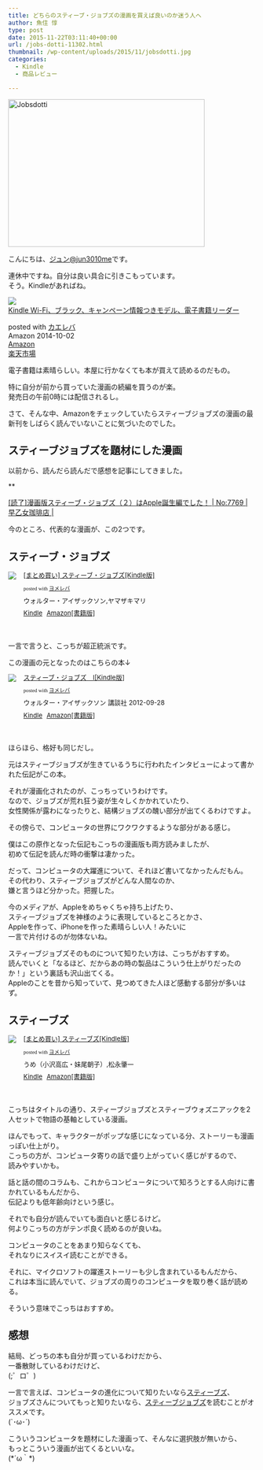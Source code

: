 ```yaml
---
title: どちらのスティーブ・ジョブズの漫画を買えば良いのか迷う人へ
author: 魚住 惇
type: post
date: 2015-11-22T03:11:40+00:00
url: /jobs-dotti-11302.html
thumbnail: /wp-content/uploads/2015/11/jobsdotti.jpg
categories:
  - Kindle
  - 商品レビュー

---
```

<img decoding="async" loading="lazy" src="/wp-content/uploads/2015/11/jobsdotti.jpg" alt="Jobsdotti" title="jobsdotti.jpg" border="0" width="400" height="300" /><!--more-->

こんにちは、[ジュン@jun3010me][1]です。

連休中ですね。自分は良い具合に引きこもっています。  
そう。Kindleがあればね。

<div class="kaerebalink-box">
  <div class="kaerebalink-image">
    <a href="http://www.amazon.co.jp/exec/obidos/ASIN/B00KDROTZM/jn050191-22/ref=nosim/" target="_blank" ><img decoding="async" src="http://ecx.images-amazon.com/images/I/51SLzXL-ZfL._SL160_.jpg" style="border: none;" /></a>
  </div>
  <div class="kaerebalink-info">
    <div class="kaerebalink-name">
      <a href="http://www.amazon.co.jp/exec/obidos/ASIN/B00KDROTZM/jn050191-22/ref=nosim/" target="_blank" >Kindle Wi-Fi、ブラック、キャンペーン情報つきモデル、電子書籍リーダー</a></p>
      <div class="kaerebalink-powered-date">
        posted with <a href="http://kaereba.com" rel="nofollow" target="_blank">カエレバ</a>
      </div>
    </div>
    <div class="kaerebalink-detail">
      Amazon 2014-10-02
    </div>
    <div class="kaerebalink-link1">
      <div class="shoplinkamazon">
        <a href="http://www.amazon.co.jp/gp/search?keywords=Kindle%20Wi-Fi&#038;__mk_ja_JP=%83J%83%5E%83J%83i&#038;tag=jn050191-22" target="_blank" >Amazon</a>
      </div>
      <div class="shoplinkrakuten">
        <a href="http://hb.afl.rakuten.co.jp/hgc/13c945af.7f4d37c0.13c945b0.d426235d/?pc=http%3A%2F%2Fsearch.rakuten.co.jp%2Fsearch%2Fmall%2FKindle%2520Wi-Fi%2F-%2Ff.1-p.1-s.1-sf.0-st.A-v.2%3Fx%3D0%26scid%3Daf_ich_link_urltxt%26m%3Dhttp%3A%2F%2Fm.rakuten.co.jp%2F" target="_blank" >楽天市場</a>
      </div>
    </div>
  </div>
  <div class="booklink-footer" style="clear: left">
  </div>
</div>

電子書籍は素晴らしい。本屋に行かなくても本が買えて読めるのだもの。

特に自分が前から買っていた漫画の続編を買うのが楽。  
発売日の午前0時には配信されるし。

さて、そんな中、Amazonをチェックしていたらスティーブジョブズの漫画の最新刊をしばらく読んでいないことに気づいたのでした。

## スティーブジョブズを題材にした漫画

以前から、読んだら読んだで感想を記事にしてきました。

**</p> 

<a href="http://jun3010.me/kindle-reed-steve-jobs-comic2-7769.html" target="_blank">[読了]漫画版スティーブ・ジョブズ（２）はApple誕生編でした！ | No:7769 | 早乙女珈琲店 |</a>

</b>  
今のところ、代表的な漫画が、この2つです。

## スティーブ・ジョブズ

<div class="booklink-box" style="text-align:left;padding-bottom:20px;font-size:small;/zoom: 1;overflow: hidden;">
  <div class="booklink-image" style="float:left;margin:0 15px 10px 0;">
    <a href="http://www.amazon.co.jp/exec/obidos/asin/B0157O22MM/jn050191-22/" target="_blank" ><img decoding="async" src="http://ecx.images-amazon.com/images/I/C1mD0P5XMsS._SL160_.png" style="border: none;" /></a>
  </div>
  <div class="booklink-info" style="line-height:120%;/zoom: 1;overflow: hidden;">
    <div class="booklink-name" style="margin-bottom:10px;line-height:120%">
      <a href="http://www.amazon.co.jp/exec/obidos/asin/B0157O22MM/jn050191-22/" target="_blank" >[まとめ買い] スティーブ・ジョブズ[Kindle版]</a></p>
      <div class="booklink-powered-date" style="font-size:8pt;margin-top:5px;font-family:verdana;line-height:120%">
        posted with <a href="http://yomereba.com" rel="nofollow" target="_blank">ヨメレバ</a>
      </div>
    </div>
    <div class="booklink-detail" style="margin-bottom:5px;">
      ウォルター・アイザックソン,ヤマザキマリ
    </div>
    <div class="booklink-link2" style="margin-top:10px;">
      <div class="shoplinkkindle" style="display:inline;margin-right:5px">
        <a href="http://www.amazon.co.jp/exec/obidos/ASIN/B0157O22MM/jn050191-22/" target="_blank" >Kindle</a>
      </div>
      <div class="shoplinkamazon" style="display:inline;margin-right:5px">
        <a href="http://www.amazon.co.jp/gp/search?keywords=%5B%82%DC%82%C6%82%DF%94%83%82%A2%5D%20%83X%83e%83B%81%5B%83u%81E%83W%83%87%83u%83Y&#038;__mk_ja_JP=%83J%83%5E%83J%83i&#038;url=search-alias%3Dstripbooks&#038;tag=jn050191-22" target="_blank" >Amazon[書籍版]</a>
      </div></p>
    </div>
  </div>
  <div class="booklink-footer" style="clear: left">
  </div>
</div>

一言で言うと、こっちが<span class="futoaka">超正統派</span>です。

この漫画の元となったのはこちらの本↓

<div class="booklink-box" style="text-align:left;padding-bottom:20px;font-size:small;/zoom: 1;overflow: hidden;">
  <div class="booklink-image" style="float:left;margin:0 15px 10px 0;">
    <a href="http://www.amazon.co.jp/exec/obidos/asin/B009GXM2AS/jn050191-22/" target="_blank" ><img decoding="async" src="http://ecx.images-amazon.com/images/I/41w6BBY1FYL._SL160_.jpg" style="border: none;" /></a>
  </div>
  <div class="booklink-info" style="line-height:120%;/zoom: 1;overflow: hidden;">
    <div class="booklink-name" style="margin-bottom:10px;line-height:120%">
      <a href="http://www.amazon.co.jp/exec/obidos/asin/B009GXM2AS/jn050191-22/" target="_blank" >スティーブ・ジョブズ　I[Kindle版]</a></p>
      <div class="booklink-powered-date" style="font-size:8pt;margin-top:5px;font-family:verdana;line-height:120%">
        posted with <a href="http://yomereba.com" rel="nofollow" target="_blank">ヨメレバ</a>
      </div>
    </div>
    <div class="booklink-detail" style="margin-bottom:5px;">
      ウォルター・アイザックソン 講談社 2012-09-28
    </div>
    <div class="booklink-link2" style="margin-top:10px;">
      <div class="shoplinkkindle" style="display:inline;margin-right:5px">
        <a href="http://www.amazon.co.jp/exec/obidos/ASIN/B009GXM2AS/jn050191-22/" target="_blank" >Kindle</a>
      </div>
      <div class="shoplinkamazon" style="display:inline;margin-right:5px">
        <a href="http://www.amazon.co.jp/exec/obidos/ASIN/4062180731/jn050191-22/" target="_blank" >Amazon[書籍版]</a>
      </div></p>
    </div>
  </div>
  <div class="booklink-footer" style="clear: left">
  </div>
</div>

ほらほら、格好も同じだし。

元はスティーブジョブズが生きているうちに行われたインタビューによって書かれた伝記がこの本。

それが漫画化されたのが、こっちっていうわけです。  
なので、ジョブズが荒れ狂う姿が生々しくかかれていたり、  
女性関係が露わになったりと、結構ジョブズの醜い部分が出てくるわけですよ。

その傍らで、コンピュータの世界にワクワクするような部分がある感じ。

僕はこの原作となった伝記もこっちの漫画版も両方読みましたが、  
初めて伝記を読んだ時の衝撃は凄かった。

だって、コンピュータの大躍進について、それほど書いてなかったんだもん。  
その代わり、スティーブジョブズがどんな人間なのか、  
嫌と言うほど分かった。把握した。

今のメディアが、Appleをめちゃくちゃ持ち上げたり、  
スティーブジョブズを神様のように表現しているところとかさ、  
Appleを作って、iPhoneを作った素晴らしい人！みたいに  
一言で片付けるのが勿体ないね。

スティーブジョブズそのものについて知りたい方は、こっちがおすすめ。  
読んでいくと「なるほど、だからあの時の製品はこういう仕上がりだったのか！」という裏話も沢山出てくる。  
Appleのことを昔から知っていて、見つめてきた人ほど感動する部分が多いはず。

## スティーブズ

<div class="booklink-box" style="text-align:left;padding-bottom:20px;font-size:small;/zoom: 1;overflow: hidden;">
  <div class="booklink-image" style="float:left;margin:0 15px 10px 0;">
    <a href="http://www.amazon.co.jp/exec/obidos/asin/B017VDFITG/jn050191-22/" target="_blank" ><img decoding="async" src="http://ecx.images-amazon.com/images/I/B1piJPuJx3S._SL160_.png" style="border: none;" /></a>
  </div>
  <div class="booklink-info" style="line-height:120%;/zoom: 1;overflow: hidden;">
    <div class="booklink-name" style="margin-bottom:10px;line-height:120%">
      <a href="http://www.amazon.co.jp/exec/obidos/asin/B017VDFITG/jn050191-22/" target="_blank" >[まとめ買い] スティーブズ[Kindle版]</a></p>
      <div class="booklink-powered-date" style="font-size:8pt;margin-top:5px;font-family:verdana;line-height:120%">
        posted with <a href="http://yomereba.com" rel="nofollow" target="_blank">ヨメレバ</a>
      </div>
    </div>
    <div class="booklink-detail" style="margin-bottom:5px;">
      うめ（小沢高広・妹尾朝子）,松永肇一
    </div>
    <div class="booklink-link2" style="margin-top:10px;">
      <div class="shoplinkkindle" style="display:inline;margin-right:5px">
        <a href="http://www.amazon.co.jp/exec/obidos/ASIN/B017VDFITG/jn050191-22/" target="_blank" >Kindle</a>
      </div>
      <div class="shoplinkamazon" style="display:inline;margin-right:5px">
        <a href="http://www.amazon.co.jp/gp/search?keywords=%5B%82%DC%82%C6%82%DF%94%83%82%A2%5D%20%83X%83e%83B%81%5B%83u%83Y&#038;__mk_ja_JP=%83J%83%5E%83J%83i&#038;url=search-alias%3Dstripbooks&#038;tag=jn050191-22" target="_blank" >Amazon[書籍版]</a>
      </div></p>
    </div>
  </div>
  <div class="booklink-footer" style="clear: left">
  </div>
</div>

こっちはタイトルの通り、スティーブジョブズとスティーブウォズニアックを2人セットで物語の基軸としている漫画。

ほんでもって、キャラクターがポップな感じになっている分、ストーリーも漫画っぽい仕上がり。  
こっちの方が、コンピュータ寄りの話で盛り上がっていく感じがするので、  
読みやすいかも。

話と話の間のコラムも、これからコンピュータについて知ろうとする人向けに書かれているもんだから、  
伝記よりも低年齢向けという感じ。

それでも自分が読んでいても面白いと感じるけど。  
何よりこっちの方がテンポ良く読めるのが良いね。

コンピュータのことをあまり知らなくても、  
それなりにスイスイ読むことができる。

それに、マイクロソフトの躍進ストーリーも少し含まれているもんだから、  
これは本当に読んでいて、ジョブズの周りのコンピュータを取り巻く話が読める。

そういう意味でこっちはおすすめ。

## 感想

結局、どっちの本も自分が買っているわけだから、  
一番散財しているわけだけど、  
(;゜ロ゜)

一言で言えば、コンピュータの進化について知りたいなら[スティーブズ][2]、  
ジョブズさんについてもっと知りたいなら、[スティーブジョブズ][3]を読むことがオススメです。  
(\`･ω･´)

こういうコンピュータを題材にした漫画って、そんなに選択肢が無いから、  
もっとこういう漫画が出てくるといいな。  
(\*´ω｀\*)

 [1]: https://twitter.com/jun3010me
 [2]: http://www.amazon.co.jp/exec/obidos/asin/B017VDFITG/jn050191-22/
 [3]: http://www.amazon.co.jp/exec/obidos/asin/B0157O22MM/jn050191-22/